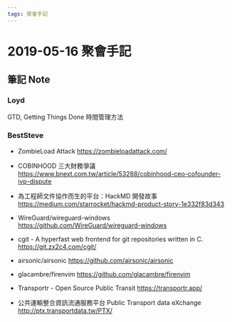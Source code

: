 ```yaml
---
tags: 聚會手記
---
```


2019-05-16 聚會手記
===

筆記 Note
---

### Loyd
GTD, Getting Things Done 時間管理方法


### BestSteve
- ZombieLoad Attack
https://zombieloadattack.com/

- COBINHOOD 三大財務爭議
https://www.bnext.com.tw/article/53288/cobinhood-ceo-cofounder-ivp-dispute

- 為工程師文件協作而生的平台：HackMD 開發故事
https://medium.com/starrocket/hackmd-product-story-1e332f83d343

- WireGuard/wireguard-windows
https://github.com/WireGuard/wireguard-windows

- cgit - A hyperfast web frontend for git repositories written in C.
https://git.zx2c4.com/cgit/

- airsonic/airsonic
https://github.com/airsonic/airsonic

- glacambre/firenvim
https://github.com/glacambre/firenvim

- Transportr - Open Source Public Transit
https://transportr.app/

- 公共運輸整合資訊流通服務平台 Public Transport data eXchange
http://ptx.transportdata.tw/PTX/